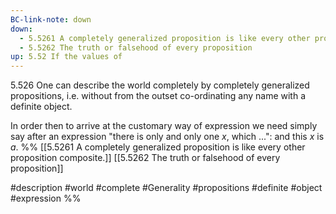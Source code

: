 ```yaml
---
BC-link-note: down
down:
  - 5.5261 A completely generalized proposition is like every other proposition composite.
  - 5.5262 The truth or falsehood of every proposition
up: 5.52 If the values of
---
```

5.526 One can describe the world completely by completely generalized propositions, i.e. without from the outset co-ordinating any name with a definite object.

In order then to arrive at the customary way of expression we need simply say after an expression "there is only and only one $x$, which ...": and this $x$ is $a$.
%%
[[5.5261 A completely generalized proposition is like every other proposition composite.]]
[[5.5262 The truth or falsehood of every proposition]]

#description #world #complete #Generality #propositions #definite #object #expression %%